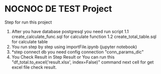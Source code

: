 # NOCNOC DE TEST Project

Step for run this project

1. After you have database postgresql you need run script 
  1.1 create_calculate_func.sql for calculate function 
  1.2 create_total_table.sql for calculate table 
2. You run step by step using importFile.ipynb (jupyter notebook)
3. *step connect db you need config connection "conn_params_dic" 
4. You Check Result in Step Result or You can run this "df_total.to_excel('result.xlsx', index=False)" command next cell for get excel file check result.



